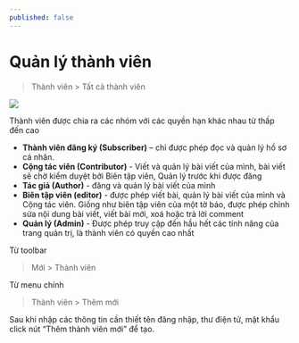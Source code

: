 ```yaml
---
published: false
---
```


# Quản lý thành viên

> Thành viên > Tất cả thành viên

![](http://i429.photobucket.com/albums/qq12/liu_zango_ne/Huong-dan-quan-tri/thanh-vien2.jpg)

Thành viên được chia ra các nhóm với các quyền hạn khác nhau từ thấp đến cao

- **Thành viên đăng ký (Subscriber)** – chỉ được phép đọc và quản lý hồ sơ cá nhân.
- **Cộng tác viên (Contributor)** - Viết và quản lý bài viết của mình, bài viết sẽ chờ kiểm duyệt bởi Biên tập viên, Quản lý trước khi được đăng
- **Tác giả (Author)** - đăng và quản lý bài viết của mình
- **Biên tập viên (editor)** - được phép viết bài, quản lý bài viết của mình và Cộng tác viên. Giống như biên tập viên của một tờ báo, được phép chỉnh sửa nội dung bài viết, viết bài mới, xoá hoặc trả lời comment
- **Quản lý (Admin)** -  Được phép truy cập đến hầu hết các tính năng của trang quản trị, là thành viên có quyền cao nhất

Từ toolbar

> Mới > Thành viên

Từ menu chính

> Thành viên > Thêm mới

Sau khi nhập các thông tin cần thiết tên đăng nhập, thư điện tử, mật khẩu click nút “Thêm thành viên mới” để tạo.
